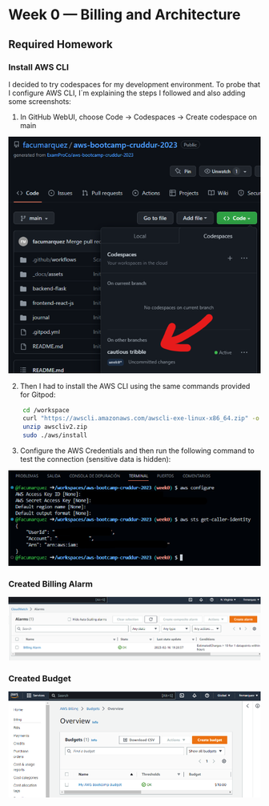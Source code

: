 # Week 0 — Billing and Architecture

## Required Homework

### Install AWS CLI

I decided to try codespaces for my development environment.
To probe that I configure AWS CLI, I´m explaining the steps I followed and also adding some screenshots:

1. In GitHub WebUI, choose Code -> Codespaces -> Create codespace on main

![](img/w0-github-codespaces.png)

2. Then I had to install the AWS CLI using the same commands provided for Gitpod:

``` bash
    cd /workspace
    curl "https://awscli.amazonaws.com/awscli-exe-linux-x86_64.zip" -o "awscliv2.zip"
    unzip awscliv2.zip
    sudo ./aws/install
```

3. Configure the AWS Credentials and then run the following command to test the connection (sensitive data is hidden):

![](img/w0-aws-cli-screenshot.png)

### Created Billing Alarm

![](img/w0-aws-billing-alarm.png)

### Created Budget

![](img/w0-aws-budget.png)